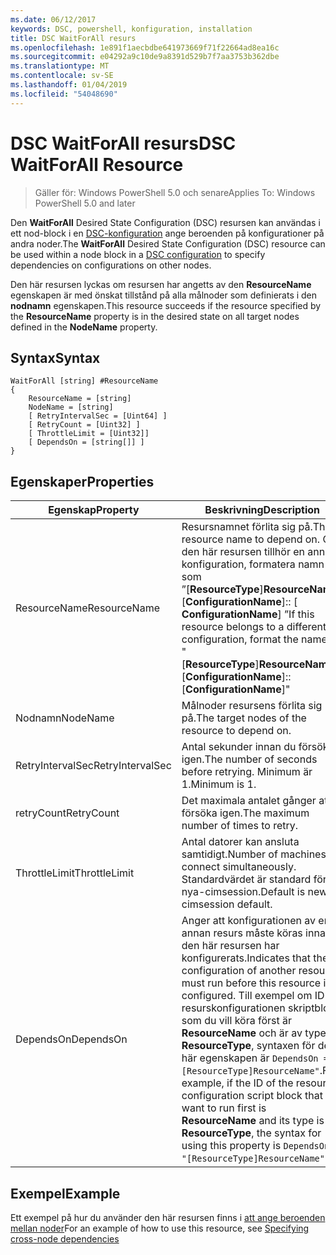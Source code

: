 ```yaml
---
ms.date: 06/12/2017
keywords: DSC, powershell, konfiguration, installation
title: DSC WaitForAll resurs
ms.openlocfilehash: 1e891f1aecbdbe641973669f71f22664ad8ea16c
ms.sourcegitcommit: e04292a9c10de9a8391d529b7f7aa3753b362dbe
ms.translationtype: MT
ms.contentlocale: sv-SE
ms.lasthandoff: 01/04/2019
ms.locfileid: "54048690"
---
```

# <a name="dsc-waitforall-resource"></a><span data-ttu-id="a106b-103">DSC WaitForAll resurs</span><span class="sxs-lookup"><span data-stu-id="a106b-103">DSC WaitForAll Resource</span></span>

> <span data-ttu-id="a106b-104">Gäller för: Windows PowerShell 5.0 och senare</span><span class="sxs-lookup"><span data-stu-id="a106b-104">Applies To: Windows PowerShell 5.0 and later</span></span>

<span data-ttu-id="a106b-105">Den **WaitForAll** Desired State Configuration (DSC) resursen kan användas i ett nod-block i en [DSC-konfiguration](../../../configurations/configurations.md) ange beroenden på konfigurationer på andra noder.</span><span class="sxs-lookup"><span data-stu-id="a106b-105">The **WaitForAll** Desired State Configuration (DSC) resource can be used within a node block in a [DSC configuration](../../../configurations/configurations.md) to specify dependencies on configurations on other nodes.</span></span>

<span data-ttu-id="a106b-106">Den här resursen lyckas om resursen har angetts av den **ResourceName** egenskapen är med önskat tillstånd på alla målnoder som definierats i den **nodnamn** egenskapen.</span><span class="sxs-lookup"><span data-stu-id="a106b-106">This resource succeeds if the resource specified by the **ResourceName** property is in the desired state on all target nodes defined in the **NodeName** property.</span></span>

## <a name="syntax"></a><span data-ttu-id="a106b-107">Syntax</span><span class="sxs-lookup"><span data-stu-id="a106b-107">Syntax</span></span>

```
WaitForAll [string] #ResourceName
{
    ResourceName = [string]
    NodeName = [string]
    [ RetryIntervalSec = [Uint64] ]
    [ RetryCount = [Uint32] ]
    [ ThrottleLimit = [Uint32]]
    [ DependsOn = [string[]] ]
}
```

## <a name="properties"></a><span data-ttu-id="a106b-108">Egenskaper</span><span class="sxs-lookup"><span data-stu-id="a106b-108">Properties</span></span>

|  <span data-ttu-id="a106b-109">Egenskap</span><span class="sxs-lookup"><span data-stu-id="a106b-109">Property</span></span>  |  <span data-ttu-id="a106b-110">Beskrivning</span><span class="sxs-lookup"><span data-stu-id="a106b-110">Description</span></span>   |
|---|---|
| <span data-ttu-id="a106b-111">ResourceName</span><span class="sxs-lookup"><span data-stu-id="a106b-111">ResourceName</span></span>| <span data-ttu-id="a106b-112">Resursnamnet förlita sig på.</span><span class="sxs-lookup"><span data-stu-id="a106b-112">The resource name to depend on.</span></span> <span data-ttu-id="a106b-113">Om den här resursen tillhör en annan konfiguration, formatera namn som ”[__ResourceType__]__ResourceName__:: [__ConfigurationName__]:: [ __ConfigurationName__] ”</span><span class="sxs-lookup"><span data-stu-id="a106b-113">If this resource belongs to a different configuration, format the name as "[__ResourceType__]__ResourceName__::[__ConfigurationName__]::[__ConfigurationName__]"</span></span>|
| <span data-ttu-id="a106b-114">Nodnamn</span><span class="sxs-lookup"><span data-stu-id="a106b-114">NodeName</span></span>| <span data-ttu-id="a106b-115">Målnoder resursens förlita sig på.</span><span class="sxs-lookup"><span data-stu-id="a106b-115">The target nodes of the resource to depend on.</span></span>|
| <span data-ttu-id="a106b-116">RetryIntervalSec</span><span class="sxs-lookup"><span data-stu-id="a106b-116">RetryIntervalSec</span></span>| <span data-ttu-id="a106b-117">Antal sekunder innan du försöker igen.</span><span class="sxs-lookup"><span data-stu-id="a106b-117">The number of seconds before retrying.</span></span> <span data-ttu-id="a106b-118">Minimum är 1.</span><span class="sxs-lookup"><span data-stu-id="a106b-118">Minimum is 1.</span></span>|
| <span data-ttu-id="a106b-119">retryCount</span><span class="sxs-lookup"><span data-stu-id="a106b-119">RetryCount</span></span>| <span data-ttu-id="a106b-120">Det maximala antalet gånger att försöka igen.</span><span class="sxs-lookup"><span data-stu-id="a106b-120">The maximum number of times to retry.</span></span>|
| <span data-ttu-id="a106b-121">ThrottleLimit</span><span class="sxs-lookup"><span data-stu-id="a106b-121">ThrottleLimit</span></span>| <span data-ttu-id="a106b-122">Antal datorer kan ansluta samtidigt.</span><span class="sxs-lookup"><span data-stu-id="a106b-122">Number of machines to connect simultaneously.</span></span> <span data-ttu-id="a106b-123">Standardvärdet är standard för nya-cimsession.</span><span class="sxs-lookup"><span data-stu-id="a106b-123">Default is new-cimsession default.</span></span>|
| <span data-ttu-id="a106b-124">DependsOn</span><span class="sxs-lookup"><span data-stu-id="a106b-124">DependsOn</span></span> | <span data-ttu-id="a106b-125">Anger att konfigurationen av en annan resurs måste köras innan den här resursen har konfigurerats.</span><span class="sxs-lookup"><span data-stu-id="a106b-125">Indicates that the configuration of another resource must run before this resource is configured.</span></span> <span data-ttu-id="a106b-126">Till exempel om ID för resurskonfigurationen skriptblock som du vill köra först är __ResourceName__ och är av typen __ResourceType__, syntaxen för den här egenskapen är `DependsOn = "[ResourceType]ResourceName"`.</span><span class="sxs-lookup"><span data-stu-id="a106b-126">For example, if the ID of the resource configuration script block that you want to run first is __ResourceName__ and its type is __ResourceType__, the syntax for using this property is `DependsOn = "[ResourceType]ResourceName"`.</span></span>|

## <a name="example"></a><span data-ttu-id="a106b-127">Exempel</span><span class="sxs-lookup"><span data-stu-id="a106b-127">Example</span></span>

<span data-ttu-id="a106b-128">Ett exempel på hur du använder den här resursen finns i [att ange beroenden mellan noder](../../../configurations/crossNodeDependencies.md)</span><span class="sxs-lookup"><span data-stu-id="a106b-128">For an example of how to use this resource, see [Specifying cross-node dependencies](../../../configurations/crossNodeDependencies.md)</span></span>
